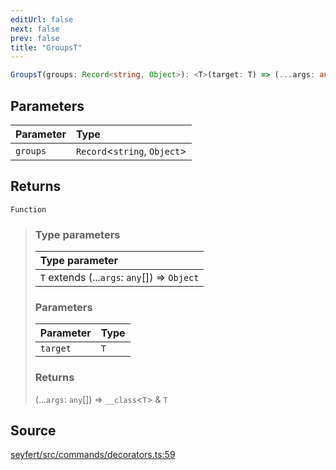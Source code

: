 ```yaml
---
editUrl: false
next: false
prev: false
title: "GroupsT"
---
```


```ts
GroupsT(groups: Record<string, Object>): <T>(target: T) => (...args: any[]) => __class<T> & T
```

## Parameters

| Parameter | Type |
| :------ | :------ |
| `groups` | `Record`\<`string`, `Object`\> |

## Returns

`Function`

> ### Type parameters
>
> | Type parameter |
> | :------ |
> | `T` extends (...`args`: `any`[]) => `Object` |
>
> ### Parameters
>
> | Parameter | Type |
> | :------ | :------ |
> | `target` | `T` |
>
> ### Returns
>
> (...`args`: `any`[]) => `__class`\<`T`\> & `T`
>

## Source

[seyfert/src/commands/decorators.ts:59](https://github.com/potoland/potocuit/blob/c4fb0c1/src/commands/decorators.ts#L59)
